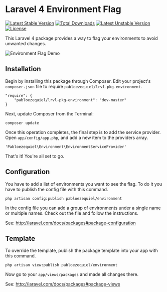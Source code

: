 Laravel 4 Environment Flag
==========================

[![Latest Stable Version](https://poser.pugx.org/pabloezequiel/environment/v/stable.svg)](https://packagist.org/packages/pabloezequiel/environment) [![Total Downloads](https://poser.pugx.org/pabloezequiel/environment/downloads.svg)](https://packagist.org/packages/pabloezequiel/environment) [![Latest Unstable Version](https://poser.pugx.org/pabloezequiel/environment/v/unstable.svg)](https://packagist.org/packages/pabloezequiel/environment) [![License](https://poser.pugx.org/pabloezequiel/environment/license.svg)](https://packagist.org/packages/pabloezequiel/environment)

This Laravel 4 package provides a way to flag your environments to avoid unwanted changes.

![Environment Flag Demo](http://pabloleone.com/resources/environment_flag.png)

## Installation

Begin by installing this package through Composer. Edit your project's `composer.json` file to require `pabloezequiel/lrvl-pkg-environment`.

    "require": {
        "pabloezequiel/lrvl-pkg-environment": "dev-master"
    }

Next, update Composer from the Terminal:

    composer update

Once this operation completes, the final step is to add the service provider. Open `app/config/app.php`, and add a new item to the providers array.

    'Pabloezequiel\Environment\EnvironmentServiceProvider'

That's it! You're all set to go.

## Configuration

You have to add a list of environments you want to see the flag. To do it you have to publish the config file with this command.

    php artisan config:publish pabloezequiel/environment

In the config file you can add a group of environments under a single name or multiple names. Check out the file and follow the instructions.
 
See: http://laravel.com/docs/packages#package-configuration

## Template

To override the template, publish the package template into your app with this command.

    php artisan view:publish pabloezequiel/environment


Now go to your `app/views/packages` and made all changes there.

See: http://laravel.com/docs/packages#package-views
